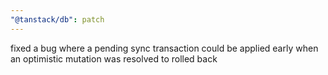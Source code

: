 ```yaml
---
"@tanstack/db": patch
---
```


fixed a bug where a pending sync transaction could be applied early when an optimistic mutation was resolved to rolled back
